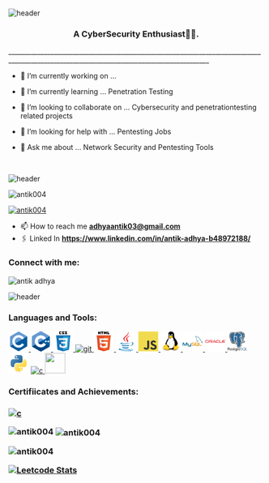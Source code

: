 

<!--
**Antik004/Antik004** is a ✨ _special_ ✨ repository because its `README.md` (this file) appears on your GitHub profile.

Here are some ideas to get you started:-->




<h1 align="center"></h1>

 ![header](https://capsule-render.vercel.app/api?type=waving&color=gradient&customColorList=0,2,2,5,30height=100&section=header&text=Hi👋,%20I'm%20Antik%20Adhya&fontSize=50)

<h3 align="center">A CyberSecurity Enthusiast🧑‍💻.</h3>
 
<h>____________________________________________________________________________________________________________________________________________<h>
 



- 🔭 I’m currently working on ... 
- 🌱 I’m currently learning ...   Penetration Testing
- 👯 I’m looking to collaborate on ... Cybersecurity and penetrationtesting related projects
- 🤔 I’m looking for help with ...     Pentesting Jobs
- 💬 Ask me about ...                  Network Security and Pentesting Tools

  <br>
 ![header](https://capsule-render.vercel.app/api?type=waving&reversal=true&color=gradient&customColorList=0,2,2,5,30&height=100&&section=header&text=&fontSize=90)
 
<p align="left"> <img src="https://komarev.com/ghpvc/?username=antik004&label=Profile%20views&color=0e75b6&style=flat" alt="antik004" /> </p>

<p align="left"> <a href="https://github.com/ryo-ma/github-profile-trophy"><img src="https://github-profile-trophy.vercel.app/?username=antik004&theme=onedark" alt="antik004" /></a> </p>

- 📫 How to reach me **adhyaantik03@gmail.com**
- 🖇️ Linked In      **https://www.linkedin.com/in/antik-adhya-b48972188/**
<h3 align="left">Connect with me:</h3>
<p align="left">
<img align="center" src="https://raw.githubusercontent.com/rahuldkjain/github-profile-readme-generator/master/src/images/icons/Social/linked-in-alt.svg" alt="antik adhya" height="30" width="40" />
</a>
</p>



![header](https://capsule-render.vercel.app/api?type=waving&color=gradient&customColorList=0,2,2,5,30&height=100&&section=header&text=&fontSize=90)
<h3 align="left">Languages and Tools:</h3>
<p align="left"> <a href="https://www.cprogramming.com/" target="_blank" rel="noreferrer"> <img src="https://raw.githubusercontent.com/devicons/devicon/master/icons/c/c-original.svg" alt="c" width="40" height="40"/> </a> <a href="https://www.w3schools.com/cpp/" target="_blank" rel="noreferrer"> <img src="https://raw.githubusercontent.com/devicons/devicon/master/icons/cplusplus/cplusplus-original.svg" alt="cplusplus" width="40" height="40"/> </a> <a href="https://www.w3schools.com/css/" target="_blank" rel="noreferrer"> <img src="https://raw.githubusercontent.com/devicons/devicon/master/icons/css3/css3-original-wordmark.svg" alt="css3" width="40" height="40"/> </a> <a href="https://git-scm.com/" target="_blank" rel="noreferrer"> 
  <img src="https://www.vectorlogo.zone/logos/git-scm/git-scm-icon.svg" alt="git" width="40" height="40"/> </a> <a href="https://www.w3.org/html/" target="_blank" rel="noreferrer"> <img src="https://raw.githubusercontent.com/devicons/devicon/master/icons/html5/html5-original-wordmark.svg" alt="html5" width="40" height="40"/> </a> <a href="https://www.java.com" target="_blank" rel="noreferrer">
    <img src="https://raw.githubusercontent.com/devicons/devicon/master/icons/java/java-original.svg" alt="java" width="40" height="40"/> </a> <a href="https://developer.mozilla.org/en-US/docs/Web/JavaScript" target="_blank" rel="noreferrer">
      <img src="https://raw.githubusercontent.com/devicons/devicon/master/icons/javascript/javascript-original.svg" alt="javascript" width="40" height="40"/> </a> <a href="https://www.linux.org/" target="_blank" rel="noreferrer"> 
        <img src="https://raw.githubusercontent.com/devicons/devicon/master/icons/linux/linux-original.svg" alt="linux" width="40" height="40"/> </a> <a href="https://www.mysql.com/" target="_blank" rel="noreferrer"> 
  <img src="https://raw.githubusercontent.com/devicons/devicon/master/icons/mysql/mysql-original-wordmark.svg" alt="mysql" width="40" height="40"/> </a> <a href="https://www.oracle.com/" target="_blank" rel="noreferrer"> 
    <img src="https://raw.githubusercontent.com/devicons/devicon/master/icons/oracle/oracle-original.svg" alt="oracle" width="40" height="40"/> </a> <a href="https://www.postgresql.org" target="_blank" rel="noreferrer"> 
      <img src="https://raw.githubusercontent.com/devicons/devicon/master/icons/postgresql/postgresql-original-wordmark.svg" alt="postgresql" width="40" height="40"/> </a> <a href="https://www.python.org" target="_blank" rel="noreferrer"> 
        <img src="https://raw.githubusercontent.com/devicons/devicon/master/icons/python/python-original.svg" alt="python" width="40" height="40"/></a>
        <a href="https://www.wireshark.org/" target="_blank" rel="noreferrer"> <img src="https://upload.wikimedia.org/wikipedia/commons/d/df/Wireshark_icon.svg" alt="c" width="40" height="40"/> </a> 
        <a href="https://ghidra-sre.org/"><img src="https://ghidra-sre.org/images/GHIDRA_1.png" width="40" height="40"/></a>


</p>

<h3 align="left">Certifiicates and Achievements:<h3>
  
<p align="left"> <a href="https://www.credly.com/badges/8f827580-7c28-4923-a2ef-059a7c535ec8/public_url" target="_blank" rel="noreferrer"> <img src="https://images.credly.com/images/0bf0f2da-a699-4c82-82e2-56dcf1f2e1c7/image.png" alt="c" width="200" height="200"/> </a>

<p><img align="left" src="https://github-readme-stats.vercel.app/api/top-langs?username=antik004&show_icons=true&locale=en&layout=compact" alt="antik004" /></p>

<p>&nbsp;<img align="center" src="https://github-readme-stats.vercel.app/api?username=antik004&show_icons=true&locale=en" alt="antik004" /></p>

<p><img align="center" src="https://github-readme-streak-stats.herokuapp.com/?user=antik004&" alt="antik004" /></p>

[![Leetcode Stats](https://leetcard.jacoblin.cool/ANTIK_ADHYA)](https://leetcode.com/ANTIK_ADHYA)


